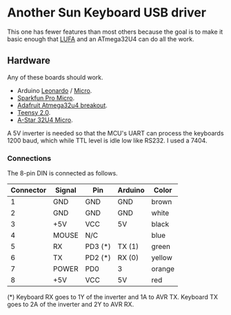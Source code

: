 # Another Sun Keyboard USB driver #

This one has fewer features than most others because the goal is to
make it basic enough that [LUFA](http://www.fourwalledcubicle.com/LUFA.php)
and an ATmega32U4 can do all the work.

## Hardware ##

Any of these boards should work.

* Arduino [Leonardo](http://arduino.cc/en/Main/arduinoBoardLeonardo) / [Micro](http://arduino.cc/en/Main/arduinoBoardMicro).
* [Sparkfun Pro Micro](https://www.sparkfun.com/products/12640).
* [Adafruit Atmega32u4 breakout](http://www.ladyada.net/products/atmega32u4breakout/).
* [Teensy 2.0](https://www.pjrc.com/teensy/index.html).
* [A-Star 32U4 Micro](http://www.pololu.com/product/3101).

A 5V inverter is needed so that the MCU's UART can process the
keyboards 1200 baud, which while TTL level is idle low like RS232. I
used a 7404.

### Connections ###

The 8-pin DIN is connected as follows.

| Connector | Signal | Pin     | Arduino | Color  |
|-----------|--------|---------|---------|--------|
| 1         | GND    | GND     | GND     | brown  |
| 2         | GND    | GND     | GND     | white  |
| 3         | +5V    | VCC     | 5V      | black  |
| 4         | MOUSE  | N/C     |         | blue   |
| 5         | RX     | PD3 (*) | TX (1)  | green  |
| 6         | TX     | PD2 (*) | RX (0)  | yellow |
| 7         | POWER  | PD0     | 3       | orange |
| 8         | +5V    | VCC     | 5V      | red    |

(*) Keyboard RX goes to 1Y of the inverter and 1A to AVR TX.
    Keyboard TX goes to 2A of the inverter and 2Y to AVR RX.

